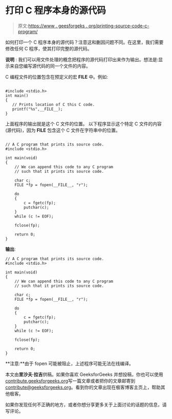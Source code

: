 # 打印 C 程序本身的源代码

> 原文:[https://www . geesforgeks . org/printing-source-code-c-program/](https://www.geeksforgeeks.org/printing-source-code-c-program/)

如何打印一个 C 程序本身的源代码？注意这和蒯因问题不同。在这里，我们需要修改任何 C 程序，使其打印完整的源代码。

**说明** :
我们可以用文件处理的概念把程序的源代码打印出来作为输出。想法是:显示来自您编写源代码的同一个文件的内容。

C 编程文件的位置包含在预定义的宏 __FILE__ 中。例如:

```

#include <stdio.h>
int main()
{
   // Prints location of C this C code.
   printf("%s",__FILE__);
}
```

上面程序的输出就是这个 C 文件的位置。
以下程序显示这个特定 C 文件的内容(源代码)，因为 __FILE__ 包含这个 C 文件在字符串中的位置。

```

// A C program that prints its source code.
#include <stdio.h>

int main(void)
{
    // We can append this code to any C program
    // such that it prints its source code.

    char c; 
    FILE *fp = fopen(__FILE__, "r");

    do
    {
        c = fgetc(fp);
        putchar(c);
    }
    while (c != EOF);

    fclose(fp);

    return 0;
}
```

**输出**:

```
// A C program that prints its source code.
#include <stdio.h>

int main(void)
{
    // We can append this code to any C program
    // such that it prints its source code.

    char c; 
    FILE *fp = fopen(__FILE__, "r");

    do
    {
        c = fgetc(fp);
        putchar(c);
    }
    while (c != EOF);

    fclose(fp);

    return 0;
}

```

**注意:**由于 fopen 可能被阻止，上述程序可能无法在线编译。

本文由**里沙夫·拉吉**供稿。如果你喜欢 GeeksforGeeks 并想投稿，你也可以使用[contribute.geeksforgeeks.org](http://www.contribute.geeksforgeeks.org)写一篇文章或者把你的文章邮寄到 contribute@geeksforgeeks.org。看到你的文章出现在极客博客主页上，帮助其他极客。

如果你发现任何不正确的地方，或者你想分享更多关于上面讨论的话题的信息，请写评论。